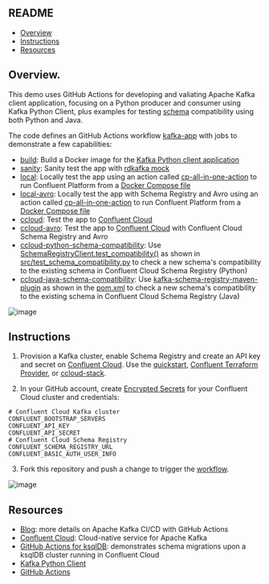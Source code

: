 ## README ##

* [Overview](#overview)
* [Instructions](#instructions)
* [Resources](#resources)

## Overview.

This demo uses GitHub Actions for developing and valiating Apache Kafka client application, focusing on a Python producer and consumer using Kafka Python Client, plus examples for testing [schema](schemas/) compatibility using both Python and Java.

The code defines an GitHub Actions workflow [kafka-app](.github/workflows/kafka-app.yml) with jobs to demonstrate a few capabilities:

- [build](.github/workflows/kafka-app.yml#L20-L44): Build a Docker image for the [Kafka Python client application](src/)
- [sanity](.github/workflows/kafka-app.yml#L46-L62): Sanity test the app with [rdkafka mock](https://github.com/edenhill/librdkafka/blob/master/src/rdkafka_mock.h)
- [local](.github/workflows/kafka-app.yml#L64-L95): Locally test the app using an action called [cp-all-in-one-action](https://github.com/marketplace/actions/run-kafka-with-confluent-cp-all-in-one) to run Confluent Platform from a [Docker Compose file](https://docs.confluent.io/platform/current/tutorials/build-your-own-demos.html#cp-all-in-one)
- [local-avro](.github/workflows/kafka-app.yml#L97-L128): Locally test the app with Schema Registry and Avro using an action called [cp-all-in-one-action](https://github.com/marketplace/actions/run-kafka-with-confluent-cp-all-in-one) to run Confluent Platform from a [Docker Compose file](https://docs.confluent.io/platform/current/tutorials/build-your-own-demos.html#cp-all-in-one)
- [ccloud](.github/workflows/kafka-app.yml#L130-L160): Test the app to [Confluent Cloud](https://www.confluent.io/confluent-cloud/tryfree-v1/)
- [ccloud-avro](.github/workflows/kafka-app.yml#L162-L192): Test the app to [Confluent Cloud](https://www.confluent.io/confluent-cloud/tryfree-v1/) with Confluent Cloud Schema Registry and Avro
- [ccloud-python-schema-compatibility](.github/workflows/kafka-app.yml#L194-L222): Use [SchemaRegistryClient.test_compatibility()](https://docs.confluent.io/platform/current/clients/confluent-kafka-python/html/_modules/confluent_kafka/schema_registry/schema_registry_client.html) as shown in [src/test_schema_compatibility.py](src/test_schema_compatibility.py) to check a new schema's compatibility to the existing schema in Confluent Cloud Schema Registry (Python)
- [ccloud-java-schema-compatibility](.github/workflows/kafka-app.yml#L224-L253): Use [kafka-schema-registry-maven-plugin](https://docs.confluent.io/platform/current/schema-registry/develop/maven-plugin.html) as shown in the [pom.xml](pom.xml) to check a new schema's compatibility to the existing schema in Confluent Cloud Schema Registry (Java)

![image](images/jobs-graphic.png)

## Instructions

1. Provision a Kafka cluster, enable Schema Registry and create an API key and secret on [Confluent Cloud](https://www.confluent.io/confluent-cloud/tryfree-v1/). Use the [quickstart](https://developer.confluent.io/quickstart/kafka-on-confluent-cloud/), [Confluent Terraform Provider](https://registry.terraform.io/providers/confluentinc/confluent/0.9.0), or [ccloud-stack](https://docs.confluent.io/platform/current/tutorials/examples/ccloud/docs/ccloud-stack.html).

2. In your GitHub account, create [Encrypted Secrets](https://docs.github.com/en/actions/security-guides/encrypted-secrets) for your Confluent Cloud cluster and credentials:

```shell
# Confluent Cloud Kafka cluster
CONFLUENT_BOOTSTRAP_SERVERS
CONFLUENT_API_KEY
CONFLUENT_API_SECRET
# Confluent Cloud Schema Registry
CONFLUENT_SCHEMA_REGISTRY_URL
CONFLUENT_BASIC_AUTH_USER_INFO
```

3. Fork this repository and push a change to trigger the [workflow](.github/workflows/kafka-app.yml).

![image](images/jobs-text.png)

## Resources

- [Blog](https://www.confluent.io/blog/apache-kafka-ci-cd-with-github/): more details on Apache Kafka CI/CD with GitHub Actions
- [Confluent Cloud](https://www.confluent.io/confluent-cloud/tryfree-v1/): Cloud-native service for Apache Kafka
- [GitHub Actions for ksqlDB](https://github.com/jzaralim/ksqldb-migrations-action): demonstrates schema migrations upon a ksqlDB cluster running in Confluent Cloud
- [Kafka Python Client](https://docs.confluent.io/kafka-clients/python/current/overview.html)
- [GitHub Actions](https://docs.github.com/en/actions)
